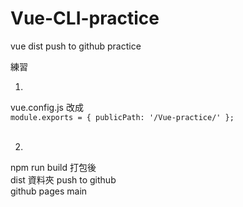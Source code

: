 # Vue-CLI-practice
vue dist push to github practice

練習 <br>

1. <br>
vue.config.js 改成 <br>
``
module.exports = {
  publicPath: '/Vue-practice/'
};
``
 <br>
 <br>

2. <br>
npm run build 打包後 <br>
dist 資料夾 push to github <br>
github pages main <br>
